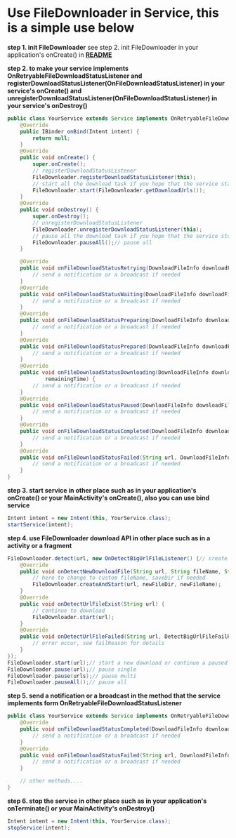 # Use FileDownloader in Service, this is a simple use below

**step 1. init FileDownloader**
see step 2. init FileDownloader in your application's onCreate() in **[README](https://github.com/wlfcolin/file-downloader/blob/master/README.md)**


**step 2. to make your service implements OnRetryableFileDownloadStatusListener
and registerDownloadStatusListener(OnFileDownloadStatusListener) in your service's onCreate()
and unregisterDownloadStatusListener(OnFileDownloadStatusListener) in your service's onDestroy()**
``` java
public class YourService extends Service implements OnRetryableFileDownloadStatusListener {
    @Override
    public IBinder onBind(Intent intent) {
        return null;
    }
    @Override
    public void onCreate() {
        super.onCreate();
        // registerDownloadStatusListener
        FileDownloader.registerDownloadStatusListener(this);
        // start all the download task if you hope that the service started, the download auto start too
        FileDownloader.start(FileDownloader.getDownloadUrls());
    }
    @Override
    public void onDestroy() {
        super.onDestroy();
        // unregisterDownloadStatusListener
        FileDownloader.unregisterDownloadStatusListener(this);
        // pause all the download task if you hope that the service stopped, the download auto stop too
        FileDownloader.pauseAll();// pause all
    }

    @Override
    public void onFileDownloadStatusRetrying(DownloadFileInfo downloadFileInfo, int retryTimes) {
        // send a notification or a broadcast if needed
    }
    @Override
    public void onFileDownloadStatusWaiting(DownloadFileInfo downloadFileInfo) {
        // send a notification or a broadcast if needed
    }
    @Override
    public void onFileDownloadStatusPreparing(DownloadFileInfo downloadFileInfo) {
        // send a notification or a broadcast if needed
    }
    @Override
    public void onFileDownloadStatusPrepared(DownloadFileInfo downloadFileInfo) {
        // send a notification or a broadcast if needed
    }
    @Override
    public void onFileDownloadStatusDownloading(DownloadFileInfo downloadFileInfo, float downloadSpeed, long
            remainingTime) {
        // send a notification or a broadcast if needed
    }
    @Override
    public void onFileDownloadStatusPaused(DownloadFileInfo downloadFileInfo) {
        // send a notification or a broadcast if needed
    }
    @Override
    public void onFileDownloadStatusCompleted(DownloadFileInfo downloadFileInfo) {
        // send a notification or a broadcast if needed
    }
    @Override
    public void onFileDownloadStatusFailed(String url, DownloadFileInfo downloadFileInfo, FileDownloadStatusFailReason failReason) {
        // send a notification or a broadcast if needed
    }
}

```


**step 3. start service in other place such as in your application's onCreate() or your MainActivity's onCreate(), also you can use bind service**
``` java
Intent intent = new Intent(this, YourService.class);
startService(intent);
```


**step 4. use FileDownloader download API in other place such as in a activity or a fragment**
``` java
FileDownloader.detect(url, new OnDetectBigUrlFileListener() {// create a custom new download
    @Override
    public void onDetectNewDownloadFile(String url, String fileName, String saveDir, long fileSize) {
        // here to change to custom fileName, saveDir if needed
        FileDownloader.createAndStart(url, newFileDir, newFileName);
    }
    @Override
    public void onDetectUrlFileExist(String url) {
        // continue to download
        FileDownloader.start(url);
    }
    @Override
    public void onDetectUrlFileFailed(String url, DetectBigUrlFileFailReason failReason) {
        // error occur, see failReason for details
    }
});
FileDownloader.start(url);// start a new download or continue a paused download, it will auto Broken-point if the server supported
FileDownloader.pause(url);// pause single
FileDownloader.pause(urls);// pause multi
FileDownloader.pauseAll();// pause all
```

**step 5. send a notification or a broadcast in the method that the service implements form OnRetryableFileDownloadStatusListener**
``` java
public class YourService extends Service implements OnRetryableFileDownloadStatusListener {
    @Override
    public void onFileDownloadStatusCompleted(DownloadFileInfo downloadFileInfo) {
        // send a notification or a broadcast if needed
    }
    @Override
    public void onFileDownloadStatusFailed(String url, DownloadFileInfo downloadFileInfo, FileDownloadStatusFailReason failReason) {
        // send a notification or a broadcast if needed
    }

    // other methods....
}
```

**step 6. stop the service in other place such as in your application's onTerminate() or your MainActivity's onDestroy()**
``` java
Intent intent = new Intent(this, YourService.class);
stopService(intent);
```